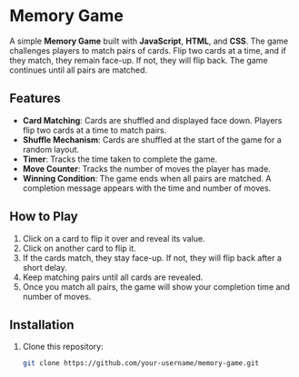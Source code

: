 # Memory Game

A simple **Memory Game** built with **JavaScript**, **HTML**, and **CSS**. The game challenges players to match pairs of cards. Flip two cards at a time, and if they match, they remain face-up. If not, they will flip back. The game continues until all pairs are matched.

## Features
- **Card Matching**: Cards are shuffled and displayed face down. Players flip two cards at a time to match pairs.
- **Shuffle Mechanism**: Cards are shuffled at the start of the game for a random layout.
- **Timer**: Tracks the time taken to complete the game.
- **Move Counter**: Tracks the number of moves the player has made.
- **Winning Condition**: The game ends when all pairs are matched. A completion message appears with the time and number of moves.

## How to Play
1. Click on a card to flip it over and reveal its value.
2. Click on another card to flip it.
3. If the cards match, they stay face-up. If not, they will flip back after a short delay.
4. Keep matching pairs until all cards are revealed.
5. Once you match all pairs, the game will show your completion time and number of moves.

## Installation

1. Clone this repository:
   ```bash
   git clone https://github.com/your-username/memory-game.git
